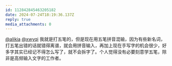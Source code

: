 ```yaml
---
id: 112842845463205182
date: 2024-07-24T18:19:36.137Z
reply: true
media_attachments: 0
---
```


[@alikia](https://social.a2x.pub/@alikia) [@xwyqi](https://dvd.chat/@xwyqi) 我就是打五笔的，但是现在用五笔拼音混输，因为有些新名词，打五笔出错的话就错得离谱，就会用拼音输入，再加上现在手写字的机会很少，好多字其实已经记不得怎么写了，就不会拆字了。个人觉得没有必要刻意学五笔，除非是高频输入文字的工作者。

